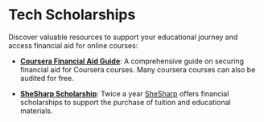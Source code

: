 # Tech Scholarships

Discover valuable resources to support your educational journey and access financial aid for online courses:

- **[Coursera Financial Aid Guide](https://github.com/ZeeshanMukhtar1/Coursera-Financial-Aid-Application)**: A comprehensive guide on securing financial aid for Coursera courses. Many coursera courses can also be audited for free.

- **[SheSharp Scholarship](https://www.shesharp.co/new-in-tech-scholarship)**: Twice a year [SheSharp](https://www.shesharp.co) offers financial scholarships to support the purchase of tuition and educational materials.